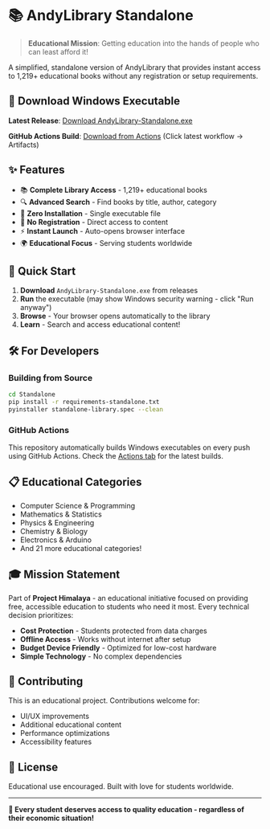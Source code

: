 # 📚 AndyLibrary Standalone

> **Educational Mission**: Getting education into the hands of people who can least afford it!

A simplified, standalone version of AndyLibrary that provides instant access to 1,219+ educational books without any registration or setup requirements.

## 🚀 Download Windows Executable

**Latest Release**: [Download AndyLibrary-Standalone.exe](../../releases/latest)

**GitHub Actions Build**: [Download from Actions](../../actions) (Click latest workflow → Artifacts)

## ✨ Features

- 📚 **Complete Library Access** - 1,219+ educational books
- 🔍 **Advanced Search** - Find books by title, author, category
- 💾 **Zero Installation** - Single executable file
- 🚫 **No Registration** - Direct access to content
- ⚡ **Instant Launch** - Auto-opens browser interface
- 🌍 **Educational Focus** - Serving students worldwide

## 🎯 Quick Start

1. **Download** `AndyLibrary-Standalone.exe` from releases
2. **Run** the executable (may show Windows security warning - click "Run anyway")
3. **Browse** - Your browser opens automatically to the library
4. **Learn** - Search and access educational content!

## 🛠️ For Developers

### Building from Source

```bash
cd Standalone
pip install -r requirements-standalone.txt
pyinstaller standalone-library.spec --clean
```

### GitHub Actions

This repository automatically builds Windows executables on every push using GitHub Actions. Check the [Actions tab](../../actions) for the latest builds.

## 📋 Educational Categories

- Computer Science & Programming
- Mathematics & Statistics  
- Physics & Engineering
- Chemistry & Biology
- Electronics & Arduino
- And 21 more educational categories!

## 🎓 Mission Statement

Part of **Project Himalaya** - an educational initiative focused on providing free, accessible education to students who need it most. Every technical decision prioritizes:

- **Cost Protection** - Students protected from data charges
- **Offline Access** - Works without internet after setup
- **Budget Device Friendly** - Optimized for low-cost hardware
- **Simple Technology** - No complex dependencies

## 🤝 Contributing

This is an educational project. Contributions welcome for:

- UI/UX improvements
- Additional educational content
- Performance optimizations
- Accessibility features

## 📄 License

Educational use encouraged. Built with love for students worldwide.

---

**🌟 Every student deserves access to quality education - regardless of their economic situation!**